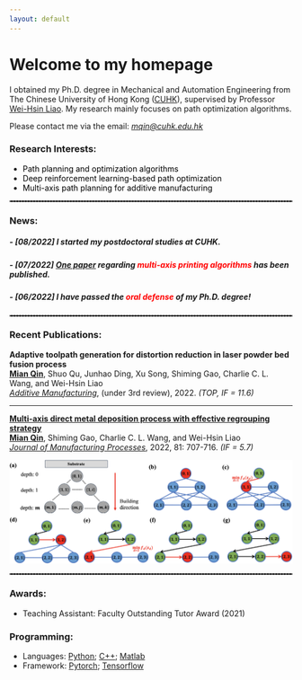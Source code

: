 ```yaml
---
layout: default
---
```


# **Welcome to my homepage**
I obtained my Ph.D. degree in Mechanical and Automation Engineering from The Chinese University of Hong Kong ([CUHK](https://www.cuhk.edu.hk/english/index.html)), supervised by Professor [Wei-Hsin Liao](https://www4.mae.cuhk.edu.hk/peoples/liao-wei-hsin/). My research mainly focuses on path optimization algorithms.   

Please contact me via the email: <i><u> mqin@cuhk.edu.hk </u> </i>

### **Research Interests:**
- <font color=black> Path planning and optimization algorithms </font> 
- <font color=black> Deep reinforcement learning-based path optimization </font> 
- <font color=black> Multi-axis path planning for additive manufacturing </font> 


<hr style="border:1px dashed grey"> 

### **News:** 

##### - *[08/2022]* I started my postdoctoral studies at CUHK. 
##### - *[07/2022]* [One paper](https://doi.org/10.1016/j.jmapro.2022.07.024) regarding <font color=red> multi-axis printing algorithms </font> has been published. 
##### - *[06/2022]* I have passed the <font color=red> oral defense </font> of my Ph.D. degree!   


<p style = "margin:20px"></p>
<hr style="border:1px dashed grey"> 

### **Recent Publications:**  

**Adaptive toolpath generation for distortion reduction in laser powder bed fusion process**    
**<u>Mian Qin</u>**, Shuo Qu, Junhao Ding, Xu Song, Shiming Gao, Charlie C. L. Wang, and Wei-Hsin Liao   
*[Additive Manufacturing](https://www.sciencedirect.com/journal/additive-manufacturing)*, (under 3rd review), 2022. *(TOP, IF = 11.6)*   

---

**[Multi-axis direct metal deposition process with effective regrouping strategy](https://doi.org/10.1016/j.jmapro.2022.07.024)**     
**<u>Mian Qin</u>**, Shiming Gao, Charlie C. L. Wang, and Wei-Hsin Liao    
*[Journal of Manufacturing Processes](https://www.sciencedirect.com/journal/journal-of-manufacturing-processes)*, 2022, 81: 707-716. *(IF = 5.7)* 
 
<img src="assets/img/multi-axis.jpg" alt="drawing" width="520"/>    
  
<hr style="border:1px dashed grey"> 

### **Awards:**
- Teaching Assistant: Faculty Outstanding Tutor Award (2021) 


### **Programming:**
- Languages: [Python](https://docs.python.org/3.11/tutorial/index.html);   [C++](http://isocpp.github.io/CppCoreGuidelines/CppCoreGuidelines#c-core-guidelines);   [Matlab](https://www.mathworks.com/help/matlab/getting-started-with-matlab.html)     
- Framework: [Pytorch](https://pytorch.org/);   [Tensorflow](https://www.tensorflow.org/)




